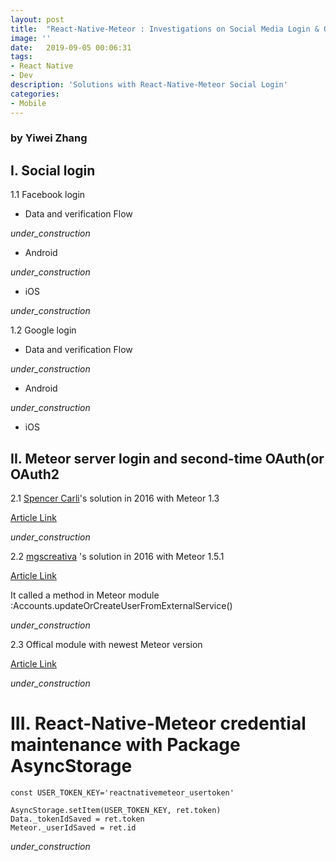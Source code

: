 ```yaml
---
layout: post
title:  "React-Native-Meteor : Investigations on Social Media Login & OAuth"
image: ''
date:   2019-09-05 00:06:31
tags:
- React Native 
- Dev
description: 'Solutions with React-Native-Meteor Social Login'
categories:
- Mobile
---
```


### by Yiwei Zhang

## I. Social login

1.1 Facebook login

* Data and verification Flow

 _under_construction_
 
* Android

 _under_construction_
 
* iOS

 _under_construction_
 
1.2 Google login

* Data and verification Flow

 _under_construction_
 
* Android

 _under_construction_
 
* iOS
 
## II. Meteor server login and second-time OAuth(or OAuth2

2.1 [Spencer Carli](https://medium.com/@spencer_carli)'s solution in 2016 with Meteor 1.3 

[Article Link](https://medium.com/differential/react-native-meteor-oauth-with-facebook-3d1346d7cdb7#.kr5f8jorz)


 _under_construction_
 

2.2 [mgscreativa](https://github.com/mgscreativa) 's solution in 2016 with Meteor 1.5.1

[Article Link](https://github.com/inProgress-team/react-native-meteor/issues/278)

It called a method in Meteor module :Accounts.updateOrCreateUserFromExternalService()

 _under_construction_
 

2.3 Offical module with newest Meteor version

[Article Link](https://github.com/meteor/meteor/blob/devel/packages/facebook-oauth/facebook_server.js)

 _under_construction_
 

# III. React-Native-Meteor credential maintenance with Package AsyncStorage

    const USER_TOKEN_KEY='reactnativemeteor_usertoken'
   
    AsyncStorage.setItem(USER_TOKEN_KEY, ret.token)
    Data._tokenIdSaved = ret.token
    Meteor._userIdSaved = ret.id
    

 _under_construction_
 
